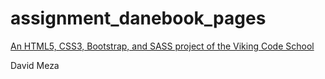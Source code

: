 # assignment_danebook_pages

[An HTML5, CSS3, Bootstrap, and SASS project of the Viking Code School](http://www.vikingcodeschool.com)

David Meza